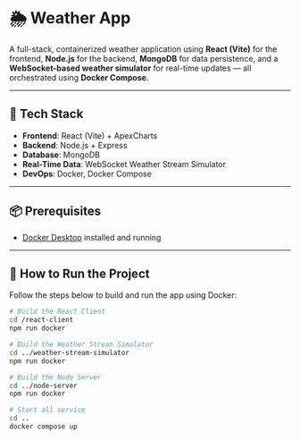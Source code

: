 # 🌦️ Weather App

A full-stack, containerized weather application using **React (Vite)** for the frontend, **Node.js** for the backend, **MongoDB** for data persistence, and a **WebSocket-based weather simulator** for real-time updates — all orchestrated using **Docker Compose**.

---

## 🧱 Tech Stack

- **Frontend**: React (Vite) + ApexCharts
- **Backend**: Node.js + Express
- **Database**: MongoDB
- **Real-Time Data**: WebSocket Weather Stream Simulator
- **DevOps**: Docker, Docker Compose

---

## 📦 Prerequisites

- [Docker Desktop](https://www.docker.com/products/docker-desktop) installed and running

---

## 🚀 How to Run the Project

Follow the steps below to build and run the app using Docker:

```bash
# Build the React Client
cd /react-client
npm run docker

# Build the Weather Stream Simulator
cd ../weather-stream-simulator
npm run docker

# Build the Node Server
cd ../node-server
npm run docker

# Start all service
cd ..
docker compose up
```


